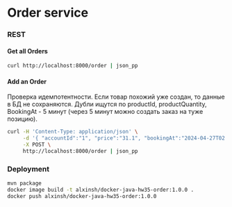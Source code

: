 # Order service

### REST
#### Get all Orders
```bash
curl http://localhost:8000/order | json_pp
```

#### Add an Order
Проверка идемпотентности. Если товар похожий уже создан, то данные в БД не сохраняются.
Дубли ищутся по productId, productQuantity, BookingAt - 5 минут (через 5 минут можно создать заказ на туже позицию).
```bash
curl -H 'Content-Type: application/json' \
     -d '{ "accountId":"1", "price":"31.1", "bookingAt":"2024-04-27T02:55:28.183+00:00" }' \
     -X POST \
     http://localhost:8000/order | json_pp
```

### Deployment
```bash
mvn package
docker image build -t alxinsh/docker-java-hw35-order:1.0.0 .
docker push alxinsh/docker-java-hw35-order:1.0.0
```